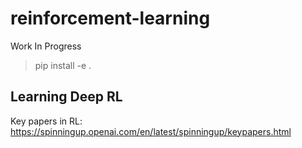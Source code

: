 reinforcement-learning
================

<!-- WARNING: THIS FILE WAS AUTOGENERATED! DO NOT EDIT! -->

Work In Progress

> pip install -e .


## Learning Deep RL
Key papers in RL: https://spinningup.openai.com/en/latest/spinningup/keypapers.html